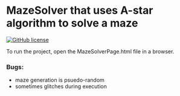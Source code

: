 # MazeSolver that uses A-star algorithm to solve a maze
[![GitHub license](https://img.shields.io/github/license/Naereen/StrapDown.js.svg)](https://github.com/Atharv-Attri/HacktoberFest-Projects/blob/main/LICENSE)

To run the project, open the MazeSolverPage.html file in a browser.

### Bugs:
- maze generation is psuedo-random
- sometimes glitches during execution
